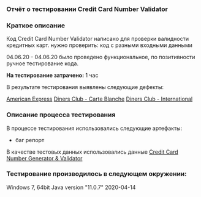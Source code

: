 ### Отчёт о тестировании Credit Card Number Validator 
### Краткое описание
Код Credit Card Number Validator написано для проверки валидности кредитных карт.
 нужно проверить:
код с разными входными данными

04.06.20 - 04.06.20 было проведено функциональное, по позитивности ручное тестирование кода.

**На тестирование затрачено:** 1 час

В результате тестирования выявлены следующие дефекты:

[American Express](https://github.com/SergeyKulachenko/Homework-3.1.2/issues/2#issue-651151641)
[Diners Club - Carte Blanche](https://github.com/SergeyKulachenko/Homework-3.1.2/issues/3#issue-651152623)
[Diners Club - International](https://github.com/SergeyKulachenko/Homework-3.1.2/issues/4#issue-651153428)
### Описание процесса тестирования

В процессе тестирования использовались следующие артефакты:

- баг репорт

В качестве тестовых данных использовались данные 
[Credit Card Number Generator & Validator](https://www.freeformatter.com/credit-card-number-generator-validator.html)

### Тестирование производилось в следующем окружении:

Windows 7, 64bit
Java version "11.0.7" 2020-04-14
